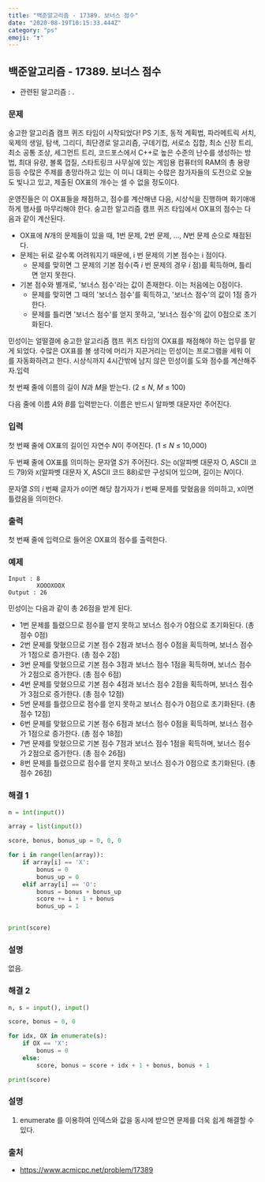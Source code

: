 ```yaml
---
title: "백준알고리즘 - 17389. 보너스 점수"
date: "2020-08-19T10:15:33.444Z"
category: "ps"
emoji: "❣️"
---
```


## 백준알고리즘 - 17389. 보너스 점수

- 관련된 알고리즘 : .

### 문제

숭고한 알고리즘 캠프 퀴즈 타임이 시작되었다! PS 기초, 동적 계획법, 파라메트릭 서치, 욱제의 생일, 탐색, 그리디, 최단경로 알고리즘, 구데기컵, 서로소 집합, 최소 신장 트리, 최소 공통 조상, 세그먼트 트리, 코드포스에서 C++로 높은 수준의 난수를 생성하는 방법, 최대 유량, 볼록 껍질, 스타트링크 사무실에 있는 게임용 컴퓨터의 RAM의 총 용량 등등 수많은 주제를 총망라하고 있는 이 미니 대회는 수많은 참가자들의 도전으로 오늘도 빛나고 있고, 제출된 OX표의 개수는 셀 수 없을 정도이다.

운영진들은 이 OX표들을 채점하고, 점수를 계산해낸 다음, 시상식을 진행하며 화기애애하게 행사를 마무리해야 한다. 숭고한 알고리즘 캠프 퀴즈 타임에서 OX표의 점수는 다음과 같이 계산된다.

- OX표에 *N*개의 문제들이 있을 때, 1번 문제, 2번 문제, ..., *N*번 문제 순으로 채점된다.
- 문제는 뒤로 갈수록 어려워지기 때문에, i 번 문제의 기본 점수는 i 점이다.
  - 문제를 맞히면 그 문제의 기본 점수(즉 *i* 번 문제의 경우 *i* 점)를 획득하며, 틀리면 얻지 못한다.
- 기본 점수와 별개로, '보너스 점수'라는 값이 존재한다. 이는 처음에는 0점이다.
  - 문제를 맞히면 그 때의 '보너스 점수'를 획득하고, '보너스 점수'의 값이 1점 증가한다.
  - 문제를 틀리면 '보너스 점수'를 얻지 못하고, '보너스 점수'의 값이 0점으로 초기화된다.

민성이는 얼떨결에 숭고한 알고리즘 캠프 퀴즈 타임의 OX표를 채점해야 하는 업무를 맡게 되었다. 수많은 OX표를 볼 생각에 머리가 지끈거리는 민성이는 프로그램을 세워 이를 자동화하려고 한다. 시상식까지 4시간밖에 남지 않은 민성이를 도와 점수를 계산해주자.입력

첫 번째 줄에 이름의 길이 *N*과 *M*을 받는다. (2 ≤ *N*, *M* ≤ 100)

다음 줄에 이름 *A*와 *B*를 입력받는다. 이름은 반드시 알파벳 대문자만 주어진다.

### 입력

첫 번째 줄에 OX표의 길이인 자연수 *N*이 주어진다. (1 ≤ *N* ≤ 10,000)

두 번째 줄에 OX표를 의미하는 문자열 *S*가 주어진다. *S*는 `O`(알파벳 대문자 O, ASCII 코드 79)와 `X`(알파벳 대문자 X, ASCII 코드 88)로만 구성되어 있으며, 길이는 *N*이다.

문자열 *S*의 *i* 번째 글자가 `O`이면 해당 참가자가 *i* 번째 문제를 맞혔음을 의미하고, `X`이면 틀렸음을 의미한다.

### 출력

첫 번째 줄에 입력으로 들어온 OX표의 점수를 출력한다.

### 예제

```
Input : 8
        XOOOXOOX
Output : 26
```

민성이는 다음과 같이 총 26점을 받게 된다.

- 1번 문제를 틀렸으므로 점수를 얻지 못하고 보너스 점수가 0점으로 초기화된다. (총 점수 0점)
- 2번 문제를 맞혔으므로 기본 점수 2점과 보너스 점수 0점을 획득하며, 보너스 점수가 1점으로 증가한다. (총 점수 2점)
- 3번 문제를 맞혔으므로 기본 점수 3점과 보너스 점수 1점을 획득하며, 보너스 점수가 2점으로 증가한다. (총 점수 6점)
- 4번 문제를 맞혔으므로 기본 점수 4점과 보너스 점수 2점을 획득하며, 보너스 점수가 3점으로 증가한다. (총 점수 12점)
- 5번 문제를 틀렸으므로 점수를 얻지 못하고 보너스 점수가 0점으로 초기화된다. (총 점수 12점)
- 6번 문제를 맞혔으므로 기본 점수 6점과 보너스 점수 0점을 획득하며, 보너스 점수가 1점으로 증가한다. (총 점수 18점)
- 7번 문제를 맞혔으므로 기본 점수 7점과 보너스 점수 1점을 획득하며, 보너스 점수가 2점으로 증가한다. (총 점수 26점)
- 8번 문제를 틀렸으므로 점수를 얻지 못하고 보너스 점수가 0점으로 초기화된다. (총 점수 26점)

### 해결 1

```python
n = int(input())

array = list(input())

score, bonus, bonus_up = 0, 0, 0

for i in range(len(array)):
    if array[i] == 'X':
        bonus = 0
        bonus_up = 0
    elif array[i] == 'O':
        bonus = bonus + bonus_up
        score += i + 1 + bonus
        bonus_up = 1
    

print(score)
```

### 설명

없음.

### 해결 2

```python
n, s = input(), input()

score, bonus = 0, 0

for idx, OX in enumerate(s):
    if OX == 'X':
        bonus = 0
    else:
        score, bonus = score + idx + 1 + bonus, bonus + 1    

print(score)
```

### 설명

1. enumerate 를 이용하여 인덱스와 값을 동시에 받으면 문제를 더욱 쉽게 해결할 수 있다.

### 출처

- https://www.acmicpc.net/problem/17389
